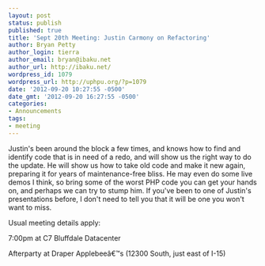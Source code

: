 ```yaml
---
layout: post
status: publish
published: true
title: 'Sept 20th Meeting: Justin Carmony on Refactoring'
author: Bryan Petty
author_login: tierra
author_email: bryan@ibaku.net
author_url: http://ibaku.net/
wordpress_id: 1079
wordpress_url: http://uphpu.org/?p=1079
date: '2012-09-20 10:27:55 -0500'
date_gmt: '2012-09-20 16:27:55 -0500'
categories:
- Announcements
tags:
- meeting
---
```

<p>Justin's been around the block a few times, and knows how to find and identify code that is in need of a redo, and will show us the right way to do the update. He will show us how to take old code and make it new again, preparing it for years of maintenance-free bliss. He may even do some live demos I think, so bring some of the worst PHP code you can get your hands on, and perhaps we can try to stump him. If you've been to one of Justin's presentations before, I don't need to tell you that it will be one you won't want to miss.</p>
<p>Usual meeting details apply:</p>
<p>7:00pm at C7 Bluffdale Datacenter</p>
<p>Afterparty at Draper Applebeeâ€™s (12300 South, just east of I-15)</p>

